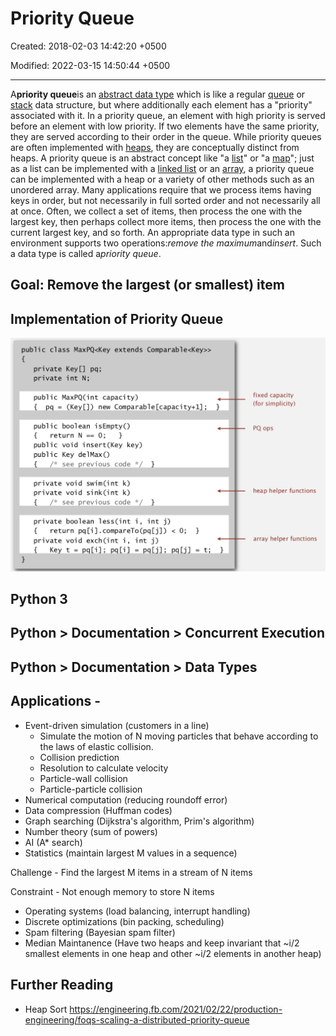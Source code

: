 # Priority Queue

Created: 2018-02-03 14:42:20 +0500

Modified: 2022-03-15 14:50:44 +0500

---

A**priority queue**is an [abstract data type](https://en.wikipedia.org/wiki/Abstract_data_type) which is like a regular [queue](https://en.wikipedia.org/wiki/Queue_(abstract_data_type)) or [stack](https://en.wikipedia.org/wiki/Stack_(abstract_data_type)) data structure, but where additionally each element has a "priority" associated with it. In a priority queue, an element with high priority is served before an element with low priority. If two elements have the same priority, they are served according to their order in the queue.
While priority queues are often implemented with [heaps](https://en.wikipedia.org/wiki/Heap_(data_structure)), they are conceptually distinct from heaps. A priority queue is an abstract concept like "a [list](https://en.wikipedia.org/wiki/List_(abstract_data_type))" or "a [map](https://en.wikipedia.org/wiki/Associative_array)"; just as a list can be implemented with a [linked list](https://en.wikipedia.org/wiki/Linked_list) or an [array](https://en.wikipedia.org/wiki/Array_data_structure), a priority queue can be implemented with a heap or a variety of other methods such as an unordered array.
Many applications require that we process items having keys in order, but not necessarily in full sorted order and not necessarily all at once. Often, we collect a set of items, then process the one with the largest key, then perhaps collect more items, then process the one with the current largest key, and so forth. An appropriate data type in such an environment supports two operations:*remove the maximum*and*insert*. Such a data type is called a*priority queue*.

## Goal: Remove the largest (or smallest) item

## Implementation of Priority Queue

![public](media/Priority-Queue-image1.png)

## Python 3

## Python > Documentation > Concurrent Execution

## Python > Documentation > Data Types

## Applications -

- Event-driven simulation (customers in a line)
  - Simulate the motion of N moving particles that behave according to the laws of elastic collision.
  - Collision prediction
  - Resolution to calculate velocity
  - Particle-wall collision
  - Particle-particle collision
- Numerical computation (reducing roundoff error)
- Data compression (Huffman codes)
- Graph searching (Dijkstra's algorithm, Prim's algorithm)
- Number theory (sum of powers)
- AI (A* search)
- Statistics (maintain largest M values in a sequence)

Challenge - Find the largest M items in a stream of N items

Constraint - Not enough memory to store N items

- Operating systems (load balancing, interrupt handling)
- Discrete optimizations (bin packing, scheduling)
- Spam filtering (Bayesian spam filter)
- Median Maintanence (Have two heaps and keep invariant that ~i/2 smallest elements in one heap and other ~i/2 elements in another heap)

## Further Reading

- Heap Sort
<https://engineering.fb.com/2021/02/22/production-engineering/foqs-scaling-a-distributed-priority-queue>
